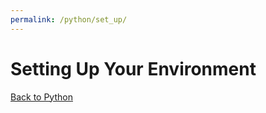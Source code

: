 ```yaml
---
permalink: /python/set_up/
---
```


# Setting Up Your Environment

[Back to Python](/docs/python/)


